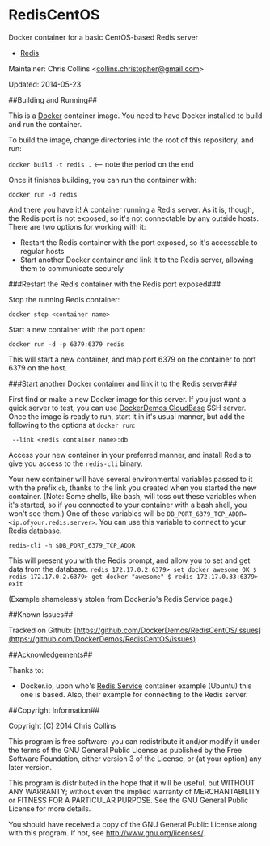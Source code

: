 RedisCentOS
===========

Docker container for a basic CentOS-based Redis server

* [Redis](http://redis.io)

Maintainer: Chris Collins \<collins.christopher@gmail.com\>

Updated: 2014-05-23

##Building and Running##

This is a [Docker](http://docker.io) container image.  You need to have Docker installed to build and run the container.

To build the image, change directories into the root of this repository, and run:

`docker build -t redis .`  <-- note the period on the end

Once it finishes building, you can run the container with:

`docker run -d redis`

And there you have it!  A container running a Redis server.  As it is, though, the Redis port is not exposed, so it's not connectable by any outside hosts.  There are two options for working with it:

* Restart the Redis container with the port exposed, so it's accessable to regular hosts
* Start another Docker container and link it to the Redis server, allowing them to communicate securely

###Restart the Redis container with the Redis port exposed###

Stop the running Redis container:

`docker stop <container name>`

Start a new container with the port open:

`docker run -d -p 6379:6379 redis`

This will start a new container, and map port 6379 on the container to port 6379 on the host.

###Start another Docker container and link it to the Redis server###

First find or make a new Docker image for this server.  If you just want a quick server to test, you can use [DockerDemos CloudBase](http://github.com/DockerDemos/CloudBase) SSH server.  Once the image is ready to run, start it in it's usual manner, but add the following to the options at `docker run`:

` --link <redis container name>:db` 

Access your new container in your preferred manner, and install Redis to give you access to the `redis-cli` binary.

Your new container will have several environmental variables passed to it with the prefix `db`, thanks to the link you created when you started the new container.  (Note: Some shells, like bash, will toss out these variables when it's started, so if you connected to your container with a bash shell, you won't see them.)  One of these variables will be `DB_PORT_6379_TCP_ADDR=<ip.ofyour.redis.server>`.  You can use this variable to connect to your Redis database.

`redis-cli -h $DB_PORT_6379_TCP_ADDR`

This will present you with the Redis prompt, and allow you to set and get data from the database.
 `redis 172.17.0.2:6379> set docker awesome
OK
$ redis 172.17.0.2.6379> get docker
"awesome"
$ redis 172.17.0.33:6379> exit`

(Example shamelessly stolen from Docker.io's Redis Service page.)


##Known Issues##

Tracked on Github: [https://github.com/DockerDemos/RedisCentOS/issues](https://github.com/DockerDemos/RedisCentOS/issues)

##Acknowledgements##

Thanks to:

* Docker.io, upon who's [Redis Service](http://docs.docker.io/examples/running_redis_service/) container example (Ubuntu) this one is based.  Also, their example for connecting to the Redis server.

##Copyright Information##

Copyright (C) 2014 Chris Collins

This program is free software: you can redistribute it and/or modify it under the terms of the GNU General Public License as published by the Free Software Foundation, either version 3 of the License, or (at your option) any later version.

This program is distributed in the hope that it will be useful, but WITHOUT ANY WARRANTY; without even the implied warranty of MERCHANTABILITY or FITNESS FOR A PARTICULAR PURPOSE. See the GNU General Public License for more details.

You should have received a copy of the GNU General Public License along with this program. If not, see http://www.gnu.org/licenses/.
